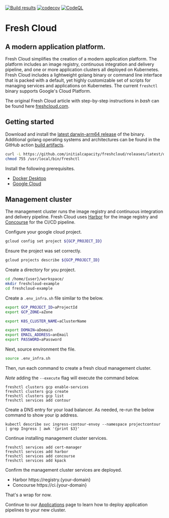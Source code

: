 [![Build results](https://github.com/initialcapacity/freshcloud/workflows/build/badge.svg)](https://github.com/initialcapacity/freshcloud/actions)
[![codecov](https://codecov.io/gh/initialcapacity/freshcloud/branch/main/graph/badge.svg)](https://codecov.io/gh/initialcapacity/freshcloud)
[![CodeQL](https://github.com/initialcapacity/freshcloud/actions/workflows/codeql.yml/badge.svg)](https://github.com/initialcapacity/freshcloud/actions/workflows/codeql.yml)

# Fresh Cloud

## A modern application platform.

Fresh Cloud simplifies the creation of a modern application platform. The platform includes an image registry,
continuous integration and delivery pipeline, and one or more application clusters all deployed on Kubernetes.  
Fresh Cloud includes a lightweight golang binary or command line interface that is packed with a default,
yet highly customizable set of scripts for managing services and applications on Kubernetes.
The current `freshctl` binary supports Google's Cloud Platform.

The original Fresh Cloud article with step-by-step instructions in *bash* can be found
here [freshcloud.com](https://www.freshcloud.com).

## Getting started

Download and install the
[latest darwin-arm64 release](https://github.com/initialcapacity/freshcloud/releases/latest/download/freshctl-darwin-arm64)
of the binary. Additional golang operating systems and architectures can be found in the
GitHub action [build artifacts](https://github.com/initialcapacity/freshcloud/actions/workflows/build.yml).

```bash
curl -L https://github.com/initialcapacity/freshcloud/releases/latest/download/freshctl-darwin-arm64 -o /usr/local/bin/freshctl
chmod 755 /usr/local/bin/freshctl
```

Install the following prerequisites.

* [Docker Desktop](https://www.docker.com/products/docker-desktop)
* [Google Cloud](https://cloud.google.com/sdk)

## Management cluster

The management cluster runs the image registry and continuous integration and delivery pipeline. Fresh Cloud uses
[Harbor](https://goharbor.io) for the image registry and [Concourse](https://concourse-ci.org) for the CI/CD pipeline.

Configure your google cloud project.

```bash
gcloud config set project ${GCP_PROJECT_ID}
```

Ensure the project was set correctly.

```bash
gcloud projects describe ${GCP_PROJECT_ID}
```

Create a directory for you project.

```bash
cd /home/{user}/workspace/
mkdir freshcloud-example
cd freshcloud-example
```

Create a `.env_infra.sh` file similar to the below.

```bash
export GCP_PROJECT_ID=aProjectId
export GCP_ZONE=aZone

export K8S_CLUSTER_NAME=aClusterName

export DOMAIN=aDomain
export EMAIL_ADDRESS=anEmail
export PASSWORD=aPassword
```

Next, source environment the file.

```bash
source .env_infra.sh
```

Then, run each command to create a fresh cloud management cluster.

_Note_ adding the `--execute` flag will execute the command below.

```base
freshctl clusters gcp enable-services
freshctl clusters gcp create
freshctl clusters gcp list
freshctl services add contour
```

Create a DNS entry for your load balancer. As needed, re-run the below command to show your ip address.

```base
kubectl describe svc ingress-contour-envoy --namespace projectcontour | grep Ingress | awk '{print $3}'
```

Continue installing management cluster services.

```base
freshctl services add cert-manager
freshctl services add harbor
freshctl services add concourse
freshctl services add kpack
```

Confirm the management cluster services are deployed.

* Harbor https://registry.{your-domain}
* Concourse https://ci.{your-domain}

That's a wrap for now.

Continue to our [Applications](APPLICATIONS.md) page to learn how to deploy application pipelines to your new cluster.
